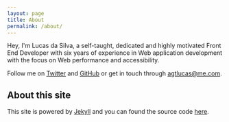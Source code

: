 ```yaml
---
layout: page
title: About
permalink: /about/
---
```


Hey, I'm Lucas da Silva, a self-taught, dedicated and highly motivated Front End Developer with six years of experience in Web application development with the focus on Web performance and accessibility.

Follow me on [Twitter](https://twitter.com/_agtlucas) and [GitHub](https://github.com/AgtLucas) or get in touch through [agtlucas@me.com](mailto:agtlucas@me.com).

## About this site

This site is powered by [Jekyll](https://jekyllrb.com/) and you can found the source code [here](https://github.com/AgtLucas/lucas.ninja).
